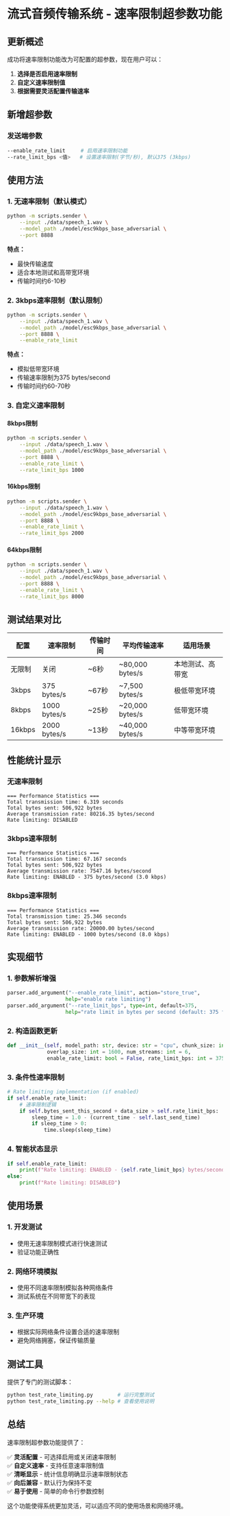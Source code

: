 # 流式音频传输系统 - 速率限制超参数功能

## 更新概述

成功将速率限制功能改为可配置的超参数，现在用户可以：

1. **选择是否启用速率限制**
2. **自定义速率限制值**
3. **根据需要灵活配置传输速率**

## 新增超参数

### 发送端参数

```bash
--enable_rate_limit     # 启用速率限制功能
--rate_limit_bps <值>   # 设置速率限制(字节/秒), 默认375 (3kbps)
```

## 使用方法

### 1. 无速率限制（默认模式）

```bash
python -m scripts.sender \
    --input ./data/speech_1.wav \
    --model_path ./model/esc9kbps_base_adversarial \
    --port 8888
```

**特点：**
- 最快传输速度
- 适合本地测试和高带宽环境
- 传输时间约6-10秒

### 2. 3kbps速率限制（默认限制）

```bash
python -m scripts.sender \
    --input ./data/speech_1.wav \
    --model_path ./model/esc9kbps_base_adversarial \
    --port 8888 \
    --enable_rate_limit
```

**特点：**
- 模拟低带宽环境
- 传输速率限制为375 bytes/second
- 传输时间约60-70秒

### 3. 自定义速率限制

#### 8kbps限制
```bash
python -m scripts.sender \
    --input ./data/speech_1.wav \
    --model_path ./model/esc9kbps_base_adversarial \
    --port 8888 \
    --enable_rate_limit \
    --rate_limit_bps 1000
```

#### 16kbps限制
```bash
python -m scripts.sender \
    --input ./data/speech_1.wav \
    --model_path ./model/esc9kbps_base_adversarial \
    --port 8888 \
    --enable_rate_limit \
    --rate_limit_bps 2000
```

#### 64kbps限制
```bash
python -m scripts.sender \
    --input ./data/speech_1.wav \
    --model_path ./model/esc9kbps_base_adversarial \
    --port 8888 \
    --enable_rate_limit \
    --rate_limit_bps 8000
```

## 测试结果对比

| 配置 | 速率限制 | 传输时间 | 平均传输速率 | 适用场景 |
|------|----------|----------|-------------|----------|
| 无限制 | 关闭 | ~6秒 | ~80,000 bytes/s | 本地测试、高带宽 |
| 3kbps | 375 bytes/s | ~67秒 | ~7,500 bytes/s | 极低带宽环境 |
| 8kbps | 1000 bytes/s | ~25秒 | ~20,000 bytes/s | 低带宽环境 |
| 16kbps | 2000 bytes/s | ~13秒 | ~40,000 bytes/s | 中等带宽环境 |

## 性能统计显示

### 无速率限制
```
=== Performance Statistics ===
Total transmission time: 6.319 seconds
Total bytes sent: 506,922 bytes
Average transmission rate: 80216.35 bytes/second
Rate limiting: DISABLED
```

### 3kbps速率限制
```
=== Performance Statistics ===
Total transmission time: 67.167 seconds
Total bytes sent: 506,922 bytes
Average transmission rate: 7547.16 bytes/second
Rate limiting: ENABLED - 375 bytes/second (3.0 kbps)
```

### 8kbps速率限制
```
=== Performance Statistics ===
Total transmission time: 25.346 seconds
Total bytes sent: 506,922 bytes
Average transmission rate: 20000.00 bytes/second
Rate limiting: ENABLED - 1000 bytes/second (8.0 kbps)
```

## 实现细节

### 1. 参数解析增强
```python
parser.add_argument("--enable_rate_limit", action="store_true", 
                   help="enable rate limiting")
parser.add_argument("--rate_limit_bps", type=int, default=375, 
                   help="rate limit in bytes per second (default: 375 for 3kbps)")
```

### 2. 构造函数更新
```python
def __init__(self, model_path: str, device: str = "cpu", chunk_size: int = 16000, 
             overlap_size: int = 1600, num_streams: int = 6, 
             enable_rate_limit: bool = False, rate_limit_bps: int = 375):
```

### 3. 条件性速率限制
```python
# Rate limiting implementation (if enabled)
if self.enable_rate_limit:
    # 速率限制逻辑
    if self.bytes_sent_this_second + data_size > self.rate_limit_bps:
        sleep_time = 1.0 - (current_time - self.last_send_time)
        if sleep_time > 0:
            time.sleep(sleep_time)
```

### 4. 智能状态显示
```python
if self.enable_rate_limit:
    print(f"Rate limiting: ENABLED - {self.rate_limit_bps} bytes/second ({self.rate_limit_bps * 8 / 1000:.1f} kbps)")
else:
    print(f"Rate limiting: DISABLED")
```

## 使用场景

### 1. 开发测试
- 使用无速率限制模式进行快速测试
- 验证功能正确性

### 2. 网络环境模拟
- 使用不同速率限制模拟各种网络条件
- 测试系统在不同带宽下的表现

### 3. 生产环境
- 根据实际网络条件设置合适的速率限制
- 避免网络拥塞，保证传输质量

## 测试工具

提供了专门的测试脚本：
```bash
python test_rate_limiting.py        # 运行完整测试
python test_rate_limiting.py --help # 查看使用说明
```

## 总结

速率限制超参数功能提供了：

✅ **灵活配置** - 可选择启用或关闭速率限制  
✅ **自定义速率** - 支持任意速率限制值  
✅ **清晰显示** - 统计信息明确显示速率限制状态  
✅ **向后兼容** - 默认行为保持不变  
✅ **易于使用** - 简单的命令行参数控制  

这个功能使得系统更加灵活，可以适应不同的使用场景和网络环境。
